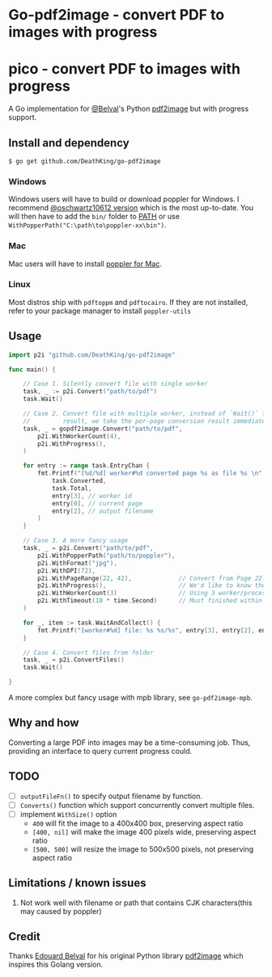 # Go-pdf2image - convert PDF to images with progress
# pico - convert PDF to images with progress

A Go implementation for [@Belval](https://github.com/Belval)'s Python [pdf2image](https://github.com/Belval/pdf2image) but with progress support.

## Install and dependency

```
$ go get github.com/DeathKing/go-pdf2image
```

### Windows

Windows users will have to build or download poppler for Windows. I recommend [@oschwartz10612 version](https://github.com/oschwartz10612/poppler-windows/releases/) which is the most up-to-date. You will then have to add the `bin/` folder to [PATH](https://www.architectryan.com/2018/03/17/add-to-the-path-on-windows-10/) or use `WithPopperPath("C:\path\to\poppler-xx\bin")`.

### Mac

Mac users will have to install [poppler for Mac](http://macappstore.org/poppler/).

### Linux

Most distros ship with `pdftoppm` and `pdftocairo`. If they are not installed, refer to your package manager to install `poppler-utils`

## Usage

```go
import p2i "github.com/DeathKing/go-pdf2image"

func main() {

    // Case 1. Silently convert file with single worker
    task, _ := p2i.Convert("path/to/pdf")
    task.Wait()

    // Case 2. Convert file with multiple worker, instead of `Wait()` for final
    //         result, we take the per-page conversion result immediately
    task, _ = gopdf2image.Convert("path/to/pdf",
        p2i.WithWorkerCount(4),
        p2i.WithProgress(),
    )

    for entry := range task.EntryChan {
        fmt.Printf("[%d/%d] worker#%d converted page %s as file %s \n",
            task.Converted,
            task.Total,
            entry[3], // worker id
            entry[0], // current page
            entry[2], // output filename
        )
    }

    // Case 3. A more fancy usage
    task, _ = p2i.Convert("path/to/pdf",
        p2i.WithPopperPath("path/to/poppler"),
        p2i.WithFormat("jpg"),
        p2i.WithDPI(72),
        p2i.WithPageRange(22, 42),             // Convert from Page 22 to Page 42 (included)
        p2i.WithProgress(),                    // We'd like to know the progress
        p2i.WithWorkerCount(3)                 // Using 3 worker/process to convert
        p2i.WithTimeout(10 * time.Second)      // Must finished within 10 seconds
    )

    for _, item := task.WaitAndCollect() {
        fmt.Printf("[worker#%d] file: %s %s/%s", entry[3], entry[2], entry[0], entry[1])
    }

    // Case 4. Convert files from folder
    task, _ = p2i.ConvertFiles()
    task.Wait()

}

```

A more complex but fancy usage with mpb library, see `go-pdf2image-mpb`.


## Why and how

Converting a large PDF into images may be a time-consuming job. Thus, providing an interface to query current progress could.

## TODO

+ [ ] `outputFileFn()` to specify output filename by function.
+ [ ] `Converts()` function which support concurrently convert multiple files.
+ [ ] implement `WithSize()` option
    - `400` will fit the image to a 400x400 box, preserving aspect ratio
    - `[400, nil]` will make the image 400 pixels wide, preserving aspect ratio
    - `[500, 500]` will resize the image to 500x500 pixels, not preserving aspect ratio

## Limitations / known issues

1. Not work well with filename or path that contains CJK characters(this may caused by poppler)

## Credit

Thanks [Edouard Belval](https://github.com/Belval) for his original Python library [pdf2image](https://github.com/Belval/pdf2image) which inspires this Golang version.